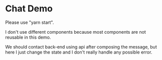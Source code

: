 Chat Demo
=====

Please use "yarn start".

I don't use different components because most components are not reusable in this demo.

We should contact back-end using api after composing the message, but here I just change the state and I don't really handle any possible error.